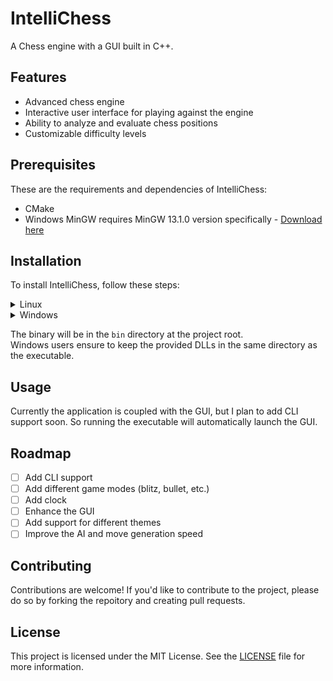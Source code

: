 # IntelliChess

A Chess engine with a GUI built in C++.

## Features

-   Advanced chess engine
-   Interactive user interface for playing against the engine
-   Ability to analyze and evaluate chess positions
-   Customizable difficulty levels

## Prerequisites

These are the requirements and dependencies of IntelliChess:

-   CMake
-   Windows MinGW requires MinGW 13.1.0 version specifically - [Download here](https://github.com/brechtsanders/winlibs_mingw/releases/download/13.1.0-16.0.5-11.0.0-msvcrt-r5/winlibs-x86_64-posix-seh-gcc-13.1.0-mingw-w64msvcrt-11.0.0-r5.7z)

## Installation

To install IntelliChess, follow these steps:

<details>
<summary>Linux</summary>

Installation on Linux is easy and straight-forward.

1. Clone the repository and enter it.

```
git clone https://github.com/archishmannag/IntelliChess.git
cd IntelliChess
```

2. Turn off the tests (they are enabled by default).

> Open CMakeLists.txt in project root and set the `BUILD_TESTING` variable to OFF

3. Create a directory named `build` and enter it.

```
mkdir build && cd build
```

4. Run CMake.

```
cmake -DCMAKE_BUILD_TYPE=Release ..
```

5. Run make.

```
make
```

</details>
<details>
<summary>Windows</summary>
Windows users can use either MSVC or MinGW for building the application
<details>
<summary>MSVC</summary>
Visual Studio can run CMake projects without a solution(sln) file. Clone the repository from within Visual Studio, and set the build type from configuration, then build it.
</details>
<details>
<summary>MinGW</summary>
MinGW builds are provided in the Releases, so the binaries can be simply downloaded. You may build it yourself though.

As MinGW builds require the MinGW 13.1.0 version, this PowerShell command is necessary whether you build it locally or download the binaries.

<br>
PowerShell command (Run in elevated prompt (as administrator)):-

```
[System.Environment]::SetEnvironmentVariable("PATH","path_to_MinGW_bin_folder;;$env:PATH","Machine")
```
<br>
The following steps are required if you plan to build locally. If you have installed the binaries, you may simply run the executable directly.

<br>

<details><summary>Steps</summary>

1. Clone the repository

```
git clone https://github.com/archishmannag/IntelliChess.git
cd IntelliChess
```

2. Turn off the tests (they are enabled by default).

> Open CMakeLists.txt in project root and set the `BUILD_TESTING` variable to OFF

3. Create a `build` directory

```
md build && cd build
```

4. Run CMake

```
cmake -DCMAKE_BUILD_TYPE=Release -G "MinGW Makefiles" ..
```

5. Run Make

```
mingw32-make
```

</details>
</details>
</details>

The binary will be in the `bin` directory at the project root. <br>
Windows users ensure to keep the provided DLLs in the same directory as the executable.

## Usage

Currently the application is coupled with the GUI, but I plan to add CLI support soon. So running the executable will automatically launch the GUI.

## Roadmap

-   [ ] Add CLI support
-   [ ] Add different game modes (blitz, bullet, etc.)
-   [ ] Add clock
-   [ ] Enhance the GUI
-   [ ] Add support for different themes
-   [ ] Improve the AI and move generation speed

## Contributing

Contributions are welcome! If you'd like to contribute to the project, please do so by forking the repoitory and creating pull requests.

## License

This project is licensed under the MIT License. See the [LICENSE](LICENSE) file for more information.
